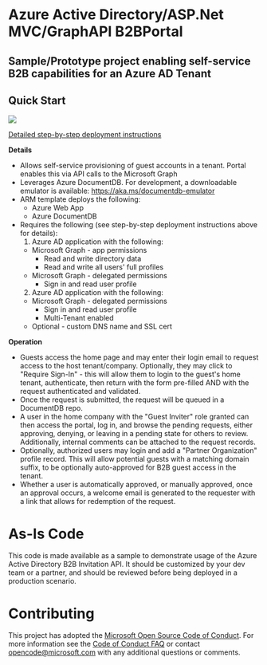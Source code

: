 # Azure Active Directory/ASP.Net MVC/GraphAPI B2BPortal
## Sample/Prototype project enabling self-service B2B capabilities for an Azure AD Tenant
## Quick Start

<a href="https://portal.azure.com/#create/Microsoft.Template/uri/https%3A%2F%2Fraw.githubusercontent.com%2FAzure%2Factive-directory-dotnet-graphapi-b2bportal-web%2Fmaster%2Fazuredeploy.json" target="_blank"><img src="http://azuredeploy.net/deploybutton.png"/></a>

[Detailed step-by-step deployment instructions](./Setup.md)

__Details__
* Allows self-service provisioning of guest accounts in a tenant. Portal enables this via API calls to the Microsoft Graph
* Leverages Azure DocumentDB. For development, a downloadable emulator is available: https://aka.ms/documentdb-emulator
* ARM template deploys the following:
  * Azure Web App
  * Azure DocumentDB
* Requires the following (see step-by-step deployment instructions above for details):
  1. Azure AD application with the following:
    * Microsoft Graph - app permissions
      * Read and write directory data
      * Read and write all users' full profiles
    * Microsoft Graph - delegated permissions
      * Sign in and read user profile
  2. Azure AD application with the following:
    * Microsoft Graph - delegated permissions
      * Sign in and read user profile
      * Multi-Tenant enabled
  * Optional - custom DNS name and SSL cert

__Operation__

* Guests access the home page and may enter their login email to request access to the host tenant/company. Optionally, they may click to "Require Sign-In" - this will allow them to login to the guest's home tenant, authenticate, then return with the form pre-filled AND with the request authenticated and validated.
* Once the request is submitted, the request will be queued in a DocumentDB repo.
* A user in the home company with the "Guest Inviter" role granted can then access the portal, log in, and browse the pending requests, either approving, denying, or leaving in a pending state for others to review. Additionally, internal comments can be attached to the request records.
* Optionally, authorized users may login and add a "Partner Organization" profile record. This will allow potential guests with a matching domain suffix, to be optionally auto-approved for B2B guest access in the tenant.
* Whether a user is automatically approved, or manually approved, once an approval occurs, a welcome email is generated to the requester with a link that allows for redemption of the request. 

# As-Is Code

This code is made available as a sample to demonstrate usage of the Azure Active Directory B2B Invitation API. It should be customized by your dev team or a partner, and should be reviewed before being deployed in a production scenario.

# Contributing

This project has adopted the [Microsoft Open Source Code of Conduct](https://opensource.microsoft.com/codeofconduct/). For more information see the [Code of Conduct FAQ](https://opensource.microsoft.com/codeofconduct/faq/) or contact [opencode@microsoft.com](mailto:opencode@microsoft.com) with any additional questions or comments.

